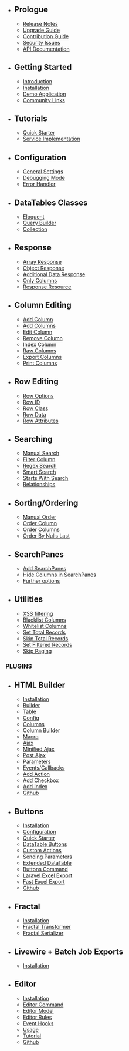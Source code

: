- ## Prologue
	- [Release Notes](/docs/{{package}}/{{version}}/releases)
	- [Upgrade Guide](/docs/{{package}}/{{version}}/upgrade)
	- [Contribution Guide](/docs/{{package}}/{{version}}/contributing)
    - [Security Issues](/docs/{{package}}/{{version}}/security)
	- [API Documentation](http://yajra.github.io/{{package}}/api/{{version}})

- ## Getting Started
    - [Introduction](/docs/{{package}}/{{version}}/introduction)
	- [Installation](/docs/{{package}}/{{version}}/installation)
    - [Demo Application](https://datatables.yajrabox.com/)
    - [Community Links](/docs/{{package}}/{{version}}/community-links)

- ## Tutorials
	- [Quick Starter](/docs/{{package}}/{{version}}/quick-starter)
	- [Service Implementation](https://datatables.yajrabox.com/service)

- ## Configuration
    - [General Settings](/docs/{{package}}/{{version}}/general-settings)
    - [Debugging Mode](/docs/{{package}}/{{version}}/debugger)
    - [Error Handler](/docs/{{package}}/{{version}}/error-handler)

- ## DataTables Classes
	- [Eloquent](/docs/{{package}}/{{version}}/engine-eloquent)
	- [Query Builder](/docs/{{package}}/{{version}}/engine-query)
	- [Collection](/docs/{{package}}/{{version}}/engine-collection)

- ## Response
	- [Array Response](/docs/{{package}}/{{version}}/response-array)
	- [Object Response](/docs/{{package}}/{{version}}/response-object)
	- [Additional Data Response](/docs/{{package}}/{{version}}/response-with)
	- [Only Columns](/docs/{{package}}/{{version}}/response-only)
	- [Response Resource](/docs/{{package}}/{{version}}/response-resource)

- ## Column Editing
	- [Add Column](/docs/{{package}}/{{version}}/add-column)
	- [Add Columns](/docs/{{package}}/{{version}}/add-columns)
	- [Edit Column](/docs/{{package}}/{{version}}/edit-column)
	- [Remove Column](/docs/{{package}}/{{version}}/remove-column)
	- [Index Column](/docs/{{package}}/{{version}}/index-column)
	- [Raw Columns](/docs/{{package}}/{{version}}/raw-columns)
	- [Export Columns](/docs/{{package}}/{{version}}/export-column)
	- [Print Columns](/docs/{{package}}/{{version}}/print-column)

- ## Row Editing
	- [Row Options](/docs/{{package}}/{{version}}/row-options)
	- [Row ID](/docs/{{package}}/{{version}}/row-options#row-id)
	- [Row Class](/docs/{{package}}/{{version}}/row-options#row-class)
	- [Row Data](/docs/{{package}}/{{version}}/row-options#row-data)
	- [Row Attributes](/docs/{{package}}/{{version}}/row-options#row-attributes)

- ## Searching
	- [Manual Search](/docs/{{package}}/{{version}}/manual-search)
	- [Filter Column](/docs/{{package}}/{{version}}/filter-column)
	- [Regex Search](/docs/{{package}}/{{version}}/regex)
	- [Smart Search](/docs/{{package}}/{{version}}/smart-search)
	- [Starts With Search](/docs/{{package}}/{{version}}/starts-with-search)
	- [Relationships](/docs/{{package}}/{{version}}/relationships)

- ## Sorting/Ordering
	- [Manual Order](/docs/{{package}}/{{version}}/manual-order)
	- [Order Column](/docs/{{package}}/{{version}}/order-column)
	- [Order Columns](/docs/{{package}}/{{version}}/order-columns)
	- [Order By Nulls Last](/docs/{{package}}/{{version}}/order-by-nulls-last)

- ## SearchPanes
    - [Add SearchPanes](/docs/{{package}}/{{version}}/search-panes-starter)
    - [Hide Columns in SearchPanes](/docs/{{package}}/{{version}}/search-panes-hide-columns)
    - [Further options](/docs/{{package}}/{{version}}/search-panes-options)

- ## Utilities
	- [XSS filtering](/docs/{{package}}/{{version}}/xss)
	- [Blacklist Columns](/docs/{{package}}/{{version}}/blacklist)
	- [Whitelist Columns](/docs/{{package}}/{{version}}/whitelist)
	- [Set Total Records](/docs/{{package}}/{{version}}/set-total-records)
	- [Skip Total Records](/docs/{{package}}/{{version}}/skip-total-records)
	- [Set Filtered Records](/docs/{{package}}/{{version}}/set-filtered-records)
	- [Skip Paging](/docs/{{package}}/{{version}}/skip-paging)

### PLUGINS

- ## HTML Builder
    - [Installation](/docs/{{package}}/{{version}}/html-installation)
    - [Builder](/docs/{{package}}/{{version}}/html-builder)
    - [Table](/docs/{{package}}/{{version}}/html-builder-table)
    - [Config](/docs/{{package}}/{{version}}/html-builder-config)
    - [Columns](/docs/{{package}}/{{version}}/html-builder-column)
    - [Column Builder](/docs/{{package}}/{{version}}/html-builder-column-builder)
    - [Macro](/docs/{{package}}/{{version}}/html-builder-macro)
    - [Ajax](/docs/{{package}}/{{version}}/html-builder-ajax)
    - [Minified Ajax](/docs/{{package}}/{{version}}/html-builder-minified-ajax)
    - [Post Ajax](/docs/{{package}}/{{version}}/html-builder-post-ajax)
    - [Parameters](/docs/{{package}}/{{version}}/html-builder-parameters)
    - [Events/Callbacks](/docs/{{package}}/{{version}}/html-builder-callbacks)
    - [Add Action](/docs/{{package}}/{{version}}/html-builder-action)
    - [Add Checkbox](/docs/{{package}}/{{version}}/html-builder-checkbox)
    - [Add Index](/docs/{{package}}/{{version}}/html-builder-index)
    - [Github](https://github.com/yajra/laravel-datatables-html)

- ## Buttons
    - [Installation](/docs/{{package}}/{{version}}/buttons-installation)
    - [Configuration](/docs/{{package}}/{{version}}/buttons-config)
    - [Quick Starter](/docs/{{package}}/{{version}}/buttons-starter)
    - [DataTable Buttons](/docs/{{package}}/{{version}}/buttons-export)
    - [Custom Actions](/docs/{{package}}/{{version}}/buttons-custom)
    - [Sending Parameters](/docs/{{package}}/{{version}}/buttons-with)
    - [Extended DataTable](/docs/{{package}}/{{version}}/buttons-extended)
    - [Buttons Command](/docs/{{package}}/{{version}}/buttons-console)
    - [Laravel Excel Export](/docs/{{package}}/{{version}}/buttons-laravel-excel)
    - [Fast Excel Export](/docs/{{package}}/{{version}}/buttons-fast-excel)
    - [Github](https://github.com/yajra/laravel-datatables-buttons)

- ## Fractal
    - [Installation](/docs/{{package}}/{{version}}/fractal-installation)
    - [Fractal Transformer](/docs/{{package}}/{{version}}/response-fractal)
    - [Fractal Serializer](/docs/{{package}}/{{version}}/response-fractal-serializer)

- ## Livewire + Batch Job Exports
    - [Installation](/docs/{{package}}/{{version}}/exports-installation)

- ## Editor
    - [Installation](/docs/{{package}}/{{version}}/editor-installation)
    - [Editor Command](/docs/{{package}}/{{version}}/editor-command)
    - [Editor Model](/docs/{{package}}/{{version}}/editor-model)
    - [Editor Rules](/docs/{{package}}/{{version}}/editor-rules)
    - [Event Hooks](/docs/{{package}}/{{version}}/editor-events)
    - [Usage](/docs/{{package}}/{{version}}/editor-usage)
    - [Tutorial](/docs/{{package}}/{{version}}/editor-tutorial)
    - [Github](https://github.com/yajra/laravel-datatables-editor)
